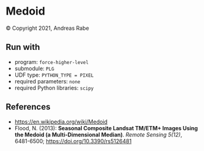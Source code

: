 # Medoid

&copy; 
Copyright 2021, Andreas Rabe

## Run with

- program: ``force-higher-level``
- submodule: ``PLG``
- UDF type: ``PYTHON_TYPE = PIXEL``
- required parameters: ``none``
- required Python libraries: ``scipy``

## References

- https://en.wikipedia.org/wiki/Medoid
- Flood, N. (2013): **Seasonal Composite Landsat TM/ETM+ Images Using the Medoid (a Multi-Dimensional Median)**. *Remote Sensing 5(12)*, 6481-6500; https://doi.org/10.3390/rs5126481
